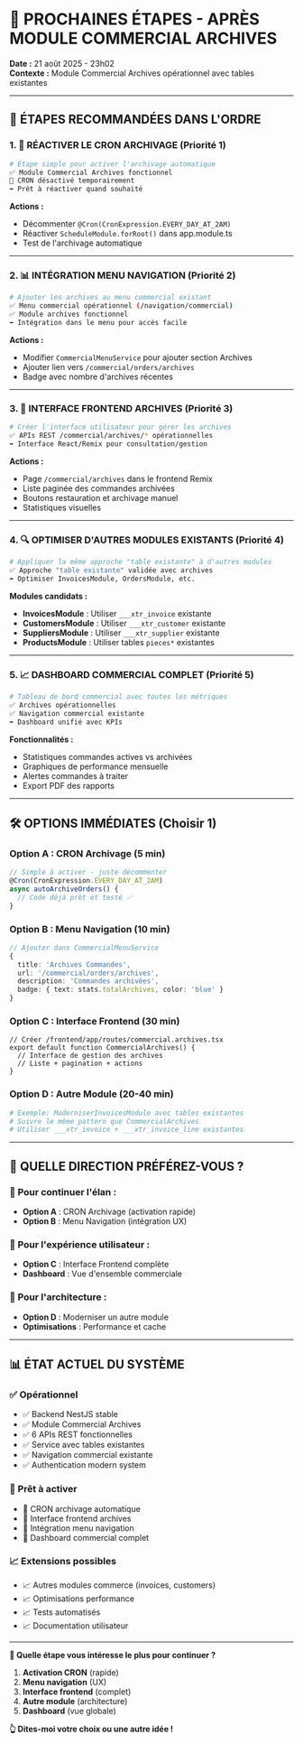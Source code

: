 # 🚀 PROCHAINES ÉTAPES - APRÈS MODULE COMMERCIAL ARCHIVES
**Date :** 21 août 2025 - 23h02  
**Contexte :** Module Commercial Archives opérationnel avec tables existantes

---

## 🎯 **ÉTAPES RECOMMANDÉES DANS L'ORDRE**

### **1. 🔄 RÉACTIVER LE CRON ARCHIVAGE (Priorité 1)**
```bash
# Étape simple pour activer l'archivage automatique
✅ Module Commercial Archives fonctionnel
🔄 CRON désactivé temporairement
➡️ Prêt à réactiver quand souhaité
```

**Actions :**
- Décommenter `@Cron(CronExpression.EVERY_DAY_AT_2AM)` 
- Réactiver `ScheduleModule.forRoot()` dans app.module.ts
- Test de l'archivage automatique

---

### **2. 📊 INTÉGRATION MENU NAVIGATION (Priorité 2)**
```bash
# Ajouter les archives au menu commercial existant
✅ Menu commercial opérationnel (/navigation/commercial)
✅ Module archives fonctionnel  
➡️ Intégration dans le menu pour accès facile
```

**Actions :**
- Modifier `CommercialMenuService` pour ajouter section Archives
- Ajouter lien vers `/commercial/orders/archives` 
- Badge avec nombre d'archives récentes

---

### **3. 🎨 INTERFACE FRONTEND ARCHIVES (Priorité 3)**
```bash
# Créer l'interface utilisateur pour gérer les archives
✅ APIs REST /commercial/archives/* opérationnelles
➡️ Interface React/Remix pour consultation/gestion
```

**Actions :**
- Page `/commercial/archives` dans le frontend Remix
- Liste paginée des commandes archivées
- Boutons restauration et archivage manuel
- Statistiques visuelles

---

### **4. 🔍 OPTIMISER D'AUTRES MODULES EXISTANTS (Priorité 4)**
```bash
# Appliquer la même approche "table existante" à d'autres modules
✅ Approche "table existante" validée avec archives
➡️ Optimiser InvoicesModule, OrdersModule, etc.
```

**Modules candidats :**
- **InvoicesModule** : Utiliser `___xtr_invoice` existante
- **CustomersModule** : Utiliser `___xtr_customer` existante  
- **SuppliersModule** : Utiliser `___xtr_supplier` existante
- **ProductsModule** : Utiliser tables `pieces*` existantes

---

### **5. 📈 DASHBOARD COMMERCIAL COMPLET (Priorité 5)**
```bash
# Tableau de bord commercial avec toutes les métriques
✅ Archives opérationnelles
✅ Navigation commercial existante
➡️ Dashboard unifié avec KPIs
```

**Fonctionnalités :**
- Statistiques commandes actives vs archivées
- Graphiques de performance mensuelle  
- Alertes commandes à traiter
- Export PDF des rapports

---

## 🛠️ **OPTIONS IMMÉDIATES (Choisir 1)**

### **Option A : CRON Archivage (5 min)**
```typescript
// Simple à activer - juste décommenter
@Cron(CronExpression.EVERY_DAY_AT_2AM)
async autoArchiveOrders() {
  // Code déjà prêt et testé ✅
}
```

### **Option B : Menu Navigation (10 min)**
```typescript
// Ajouter dans CommercialMenuService
{
  title: 'Archives Commandes',
  url: '/commercial/orders/archives', 
  description: 'Commandes archivées',
  badge: { text: stats.totalArchives, color: 'blue' }
}
```

### **Option C : Interface Frontend (30 min)**
```tsx
// Créer /frontend/app/routes/commercial.archives.tsx
export default function CommercialArchives() {
  // Interface de gestion des archives
  // Liste + pagination + actions
}
```

### **Option D : Autre Module (20-40 min)**
```bash
# Exemple: ModerniserInvoicesModule avec tables existantes
# Suivre le même pattern que CommercialArchives
# Utiliser ___xtr_invoice + ___xtr_invoice_line existantes
```

---

## 🎯 **QUELLE DIRECTION PRÉFÉREZ-VOUS ?**

### **🚀 Pour continuer l'élan :**
- **Option A** : CRON Archivage (activation rapide)
- **Option B** : Menu Navigation (intégration UX)

### **🎨 Pour l'expérience utilisateur :**
- **Option C** : Interface Frontend complète
- **Dashboard** : Vue d'ensemble commerciale

### **🔧 Pour l'architecture :**
- **Option D** : Moderniser un autre module
- **Optimisations** : Performance et cache

---

## 📊 **ÉTAT ACTUEL DU SYSTÈME**

### **✅ Opérationnel**
- ✅ Backend NestJS stable  
- ✅ Module Commercial Archives
- ✅ 6 APIs REST fonctionnelles
- ✅ Service avec tables existantes
- ✅ Navigation commercial existante
- ✅ Authentication modern system

### **🔄 Prêt à activer**
- 🔄 CRON archivage automatique
- 🔄 Interface frontend archives
- 🔄 Intégration menu navigation
- 🔄 Dashboard commercial complet

### **📈 Extensions possibles**
- 📈 Autres modules commerce (invoices, customers)  
- 📈 Optimisations performance
- 📈 Tests automatisés
- 📈 Documentation utilisateur

---

**🤔 Quelle étape vous intéresse le plus pour continuer ?**

1. **Activation CRON** (rapide)
2. **Menu navigation** (UX)  
3. **Interface frontend** (complet)
4. **Autre module** (architecture)
5. **Dashboard** (vue globale)

**👆 Dites-moi votre choix ou une autre idée !**
